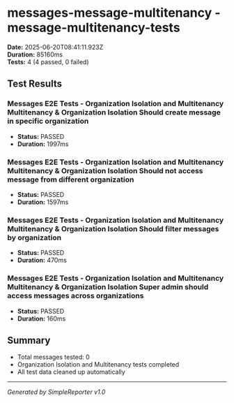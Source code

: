 # messages-message-multitenancy - message-multitenancy-tests

**Date:** 2025-06-20T08:41:11.923Z  
**Duration:** 85160ms  
**Tests:** 4 (4 passed, 0 failed)

## Test Results


### Messages E2E Tests - Organization Isolation and Multitenancy Multitenancy & Organization Isolation Should create message in specific organization
- **Status:** PASSED
- **Duration:** 1997ms



### Messages E2E Tests - Organization Isolation and Multitenancy Multitenancy & Organization Isolation Should not access message from different organization
- **Status:** PASSED
- **Duration:** 1597ms



### Messages E2E Tests - Organization Isolation and Multitenancy Multitenancy & Organization Isolation Should filter messages by organization
- **Status:** PASSED
- **Duration:** 470ms



### Messages E2E Tests - Organization Isolation and Multitenancy Multitenancy & Organization Isolation Super admin should access messages across organizations
- **Status:** PASSED
- **Duration:** 160ms



## Summary

- Total messages tested: 0
- Organization Isolation and Multitenancy tests completed
- All test data cleaned up automatically

---
*Generated by SimpleReporter v1.0*
